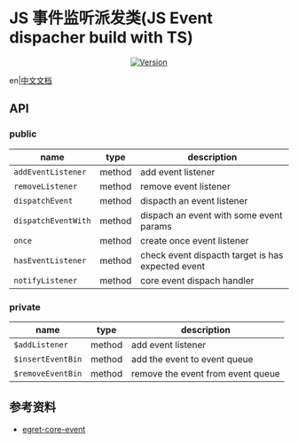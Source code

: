 # JS 事件监听派发类(JS Event dispacher build with TS)

<p align="center">
  <a href="https://www.npmjs.com/package/js-utils-event-helper"><img src="https://img.shields.io/npm/v/js-utils-event-helper.svg" alt="Version"></a>
</p>

en|[中文文档](./README_zh-CN.md)
## API

### public 

|name|type|description|
|--|--|--|
|`addEventListener`|method|add event listener|
|`removeListener`|method|remove event listener|
|`dispatchEvent`|method|dispacth an event listener|
|`dispatchEventWith`|method|dispach an event with some event params|
|`once`|method|create once event listener|
|`hasEventListener`|method|check event dispacth target is has expected event|
|`notifyListener`|method|core event dispach handler|


### private 

|name|type|description|
|--|--|--|
|`$addListener`|method|add event listener|
|`$insertEventBin`|method|add the event to event queue|
|`$removeEventBin`|method| remove the event from event queue|







## 参考资料
+ [egret-core-event](https://github.com/egret-labs/egret-core/tree/master/src/egret/events)